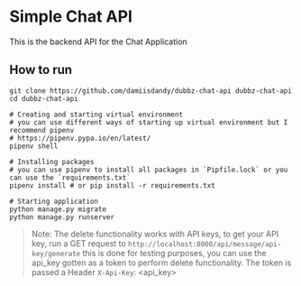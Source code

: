 # Simple Chat API
This is the backend API for the Chat Application

## How to run
```
git clone https://github.com/damiisdandy/dubbz-chat-api dubbz-chat-api
cd dubbz-chat-api

# Creating and starting virtual environment
# you can use different ways of starting up virtual environment but I recommend pipenv
# https://pipenv.pypa.io/en/latest/
pipenv shell

# Installing packages
# you can use pipenv to install all packages in `Pipfile.lock` or you can use the `requirements.txt`
pipenv install # or pip install -r requirements.txt

# Starting application
python manage.py migrate
python manage.py runserver
```

> Note: The delete functionality works with API keys, to get your API key, run a GET request to `http://localhost:8000/api/message/api-key/generate` this is done for testing purposes, you can use the api_key gotten as a token to perform delete functionality.
> The token is passed a Header `X-Api-Key`: <api_key> 